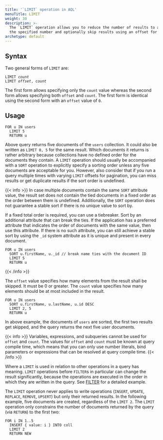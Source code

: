 ```yaml
---
title: '`LIMIT` operation in AQL'
menuTitle: LIMIT
weight: 30
description: >-
  The `LIMIT` operation allows you to reduce the number of results to at most
  the specified number and optionally skip results using an offset for pagination
archetype: default
---
```

## Syntax

Two general forms of `LIMIT` are:

<pre><code>LIMIT <em>count</em>
LIMIT <em>offset</em>, <em>count</em></code></pre>

The first form allows specifying only the `count` value whereas the second form
allows specifying both `offset` and `count`. The first form is identical using
the second form with an `offset` value of `0`.

## Usage

```aql
FOR u IN users
  LIMIT 5
  RETURN u
```

Above query returns five documents of the `users` collection.
It could also be written as `LIMIT 0, 5` for the same result.
Which documents it returns is rather arbitrary because collections have no
defined order for the documents they contain. A `LIMIT` operation should usually
be accompanied with a `SORT` operation to explicitly specify a sorting order
unless any five documents are acceptable for you. However, also consider that if
you run a query multiple times with varying `LIMIT` offsets for pagination,
you can miss results or get duplicate results if the sort order is undefined.

{{< info >}}
In case multiple documents contain the same `SORT` attribute value, the result
set does not contain the tied documents in a fixed order as the order between
them is undefined. Additionally, the `SORT` operation does not guarantee a stable
sort if there is no unique value to sort by.

If a fixed total order is required, you can use a tiebreaker. Sort by an
additional attribute that can break the ties. If the application has a preferred
attribute that indicates the order of documents with the same value, then use
this attribute. If there is no such attribute, you can still achieve a stable
sort by using the `_id` system attribute as it is unique and present in every
document.

```aql
FOR u IN users
  SORT u.firstName, u._id // break name ties with the document ID
  LIMIT 5
  RETURN u
```
{{< /info >}}

The `offset` value specifies how many elements from the result shall be
skipped. It must be 0 or greater. The `count` value specifies how many
elements should be at most included in the result.

```aql
FOR u IN users
  SORT u.firstName, u.lastName, u.id DESC
  LIMIT 2, 5
  RETURN u
```

In above example, the documents of `users` are sorted, the first two results
get skipped, and the query returns the next five user documents.

{{< info >}}
Variables, expressions, and subqueries cannot be used for `offset` and `count`.
The values for `offset` and `count` must be known at query compile time,
which means that you can only use number literals, bind parameters or
expressions that can be resolved at query compile time.
{{< /info >}}

Where a `LIMIT` is used in relation to other operations in a query has meaning.
`LIMIT` operations before `FILTER`s in particular can change the result
significantly, because the operations are executed in the order in which they
are written in the query. See [FILTER](filter.md#order-of-operations)
for a detailed example.

The `LIMIT` operation never applies to write operations (`INSERT`, `UPDATE`,
`REPLACE`, `REMOVE`, `UPSERT`) but only their returned results. In the following
example, five documents are created, regardless of the `LIMIT 2`. The `LIMIT`
operation only constrains the number of documents returned by the query (via
`RETURN`) to the first two:

```aql
FOR i IN 1..5
  INSERT { value: i } INTO coll
  LIMIT 2
  RETURN NEW
```
